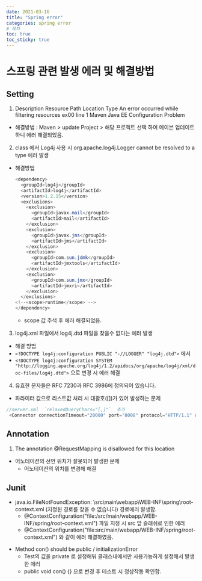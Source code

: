 ```yaml
---
date: 2021-03-16
title: "Spring error"
categories: spring error
# 목차
toc: true  
toc_sticky: true
---
```


# 스프링 관련 발생 에러 및 해결방법

## Setting 
1. Description Resource Path Location Type An error occurred while filtering resources ex00 line 1 Maven Java EE Configuration Problem
  - 해결방법 : Maven > update Project > 해당 프로젝트 선택 하여 메이븐 업데이트하니 에러 해결되었음.


2. class 에서 Log4j 사용 시 org.apache.log4j.Logger cannot be resolved to a type 에러 발생
- 해결방법
  ```java
  <dependency>
    <groupId>log4j</groupId>
    <artifactId>log4j</artifactId>
    <version>1.2.15</version>
    <exclusions>
      <exclusion>
        <groupId>javax.mail</groupId>
        <artifactId>mail</artifactId>
      </exclusion>
      <exclusion>
        <groupId>javax.jms</groupId>
        <artifactId>jms</artifactId>
      </exclusion>
      <exclusion>
        <groupId>com.sun.jdmk</groupId>
        <artifactId>jmxtools</artifactId>
      </exclusion>
      <exclusion>
        <groupId>com.sun.jmx</groupId>
        <artifactId>jmxri</artifactId>
      </exclusion>
    </exclusions>
  <!--<scope>runtime</scope> -->
  </dependency>
  ```
  - scope 값 주석 후 에러 해결되었음.


3. log4j.xml 파일에서 log4j.dtd 파일을 찾을수 없다는 에러 발생
- 해결 방법
 - `<!DOCTYPE log4j:configuration PUBLIC "-//LOGGER" "log4j.dtd">` 에서
 - `<!DOCTYPE log4j:configuration SYSTEM "http://logging.apache.org/log4j/1.2/apidocs/org/apache/log4j/xml/doc-files/log4j.dtd">` 으로 변경 시 에러 해결


4. 유효한 문자들은 RFC 7230과 RFC 3986에 정의되어 있습니다.
- 파라미터 값으로 리스트값 처리 시 대괄호([])가 있어 발생하는 문제

```java
//server.xml  `relaxedQueryChars="[,]"`  추가
 <Connector connectionTimeout="20000" port="8008" protocol="HTTP/1.1" redirectPort="8443" relaxedQueryChars="[,]"/>
```

## Annotation
1. The annotation @RequestMapping is disallowed for this location
  - 어노테이션의 선언 위치가 잘못되어 발생한 문제
    - 어노테이션의 위치를 변경해 해결


## Junit
* java.io.FileNotFoundException: \src\main\webapp\WEB-INF\spring\root-context.xml (지정된 경로를 찾을 수 없습니다) 경로에러 발생함.
  - @ContextConfiguration("file:/src/main/webapp/WEB-INF/spring/root-context.xml") 파일 지정 시 src 앞 슬래쉬로 인한 에러
  - @ContextConfiguration("file:src/main/webapp/WEB-INF/spring/root-context.xml") 와 같이 에러 해결하였음.

- Method con() should be public / initializationError
  - Test의 값을 private 로 설정해둬 클래스내에서만 사용가능하게 설정해서 발생한 에러
  - public void con() {} 으로 변경 후 테스트 시 정상작동 확인함.



